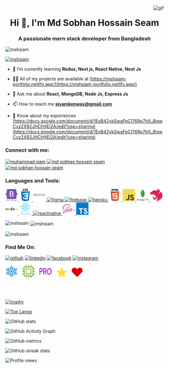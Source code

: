 <img align="right" alt="gif" width="right" src="https://i.ibb.co/B6Hj0Bh/full-stack-development.gif" />
<h1 align="center">Hi 👋, I'm Md Sobhan Hossain Seam</h1>
<h3 align="center">A passionate mern stack developer from Bangladesh</h3>


<p align="left"> <img src="https://komarev.com/ghpvc/?username=mshsiam&label=Profile%20views&color=0e75b6&style=flat" alt="mshsiam" /> </p>

<p align="left"> <a href="https://github.com/ryo-ma/github-profile-trophy"><img src="https://github-profile-trophy.vercel.app/?username=mshsiam" alt="mshsiam" /></a> </p>

- 🌱 I’m currently learning **Redux, Next js, React Native, Nest Js**

- 👨‍💻 All of my projects are available at [https://mshsiam-portfolio.netlify.app/](https://mshsiam-portfolio.netlify.app/)

- 💬 Ask me about **React, MongoDB, Node Js, Express Js**

- 📫 How to reach me **siyamkenway@gmail.com**

- 📄 Know about my experiences [https://docs.google.com/document/d/1ExB42ykSwaFeCI769p7hX_8jowCyz2X92JHCtHjEi2A/edit?usp=sharing](https://docs.google.com/document/d/1ExB42ykSwaFeCI769p7hX_8jowCyz2X92JHCtHjEi2A/edit?usp=sharing)

<h3 align="left">Connect with me:</h3>
<p align="left">
<a href="https://linkedin.com/in/muhammad siam" target="blank"><img align="center" src="https://raw.githubusercontent.com/rahuldkjain/github-profile-readme-generator/master/src/images/icons/Social/linked-in-alt.svg" alt="muhammad siam" height="30" width="40" /></a>
<a href="https://fb.com/md sobhan hossain seam" target="blank"><img align="center" src="https://raw.githubusercontent.com/rahuldkjain/github-profile-readme-generator/master/src/images/icons/Social/facebook.svg" alt="md sobhan hossain seam" height="30" width="40" /></a>
<a href="https://instagram.com/md sobhan hossain seam" target="blank"><img align="center" src="https://raw.githubusercontent.com/rahuldkjain/github-profile-readme-generator/master/src/images/icons/Social/instagram.svg" alt="md sobhan hossain seam" height="30" width="40" /></a>
</p>

<h3 align="left">Languages and Tools:</h3>
<p align="left"> <a href="https://getbootstrap.com" target="_blank" rel="noreferrer"> <img src="https://raw.githubusercontent.com/devicons/devicon/master/icons/bootstrap/bootstrap-plain-wordmark.svg" alt="bootstrap" width="40" height="40"/> </a> <a href="https://www.w3schools.com/css/" target="_blank" rel="noreferrer"> <img src="https://raw.githubusercontent.com/devicons/devicon/master/icons/css3/css3-original-wordmark.svg" alt="css3" width="40" height="40"/> </a> <a href="https://expressjs.com" target="_blank" rel="noreferrer"> <img src="https://raw.githubusercontent.com/devicons/devicon/master/icons/express/express-original-wordmark.svg" alt="express" width="40" height="40"/> </a> <a href="https://www.figma.com/" target="_blank" rel="noreferrer"> <img src="https://www.vectorlogo.zone/logos/figma/figma-icon.svg" alt="figma" width="40" height="40"/> </a> <a href="https://firebase.google.com/" target="_blank" rel="noreferrer"> <img src="https://www.vectorlogo.zone/logos/firebase/firebase-icon.svg" alt="firebase" width="40" height="40"/> </a> <a href="https://heroku.com" target="_blank" rel="noreferrer"> <img src="https://www.vectorlogo.zone/logos/heroku/heroku-icon.svg" alt="heroku" width="40" height="40"/> </a> <a href="https://www.w3.org/html/" target="_blank" rel="noreferrer"> <img src="https://raw.githubusercontent.com/devicons/devicon/master/icons/html5/html5-original-wordmark.svg" alt="html5" width="40" height="40"/> </a> <a href="https://developer.mozilla.org/en-US/docs/Web/JavaScript" target="_blank" rel="noreferrer"> <img src="https://raw.githubusercontent.com/devicons/devicon/master/icons/javascript/javascript-original.svg" alt="javascript" width="40" height="40"/> </a> <a href="https://www.mongodb.com/" target="_blank" rel="noreferrer"> <img src="https://raw.githubusercontent.com/devicons/devicon/master/icons/mongodb/mongodb-original-wordmark.svg" alt="mongodb" width="40" height="40"/> </a> <a href="https://nestjs.com/" target="_blank" rel="noreferrer"> <img src="https://raw.githubusercontent.com/devicons/devicon/master/icons/nestjs/nestjs-plain.svg" alt="nestjs" width="40" height="40"/> </a> <a href="https://nodejs.org" target="_blank" rel="noreferrer"> <img src="https://raw.githubusercontent.com/devicons/devicon/master/icons/nodejs/nodejs-original-wordmark.svg" alt="nodejs" width="40" height="40"/> </a> <a href="https://reactjs.org/" target="_blank" rel="noreferrer"> <img src="https://raw.githubusercontent.com/devicons/devicon/master/icons/react/react-original-wordmark.svg" alt="react" width="40" height="40"/> </a> <a href="https://reactnative.dev/" target="_blank" rel="noreferrer"> <img src="https://reactnative.dev/img/header_logo.svg" alt="reactnative" width="40" height="40"/> </a> <a href="https://sass-lang.com" target="_blank" rel="noreferrer"> <img src="https://raw.githubusercontent.com/devicons/devicon/master/icons/sass/sass-original.svg" alt="sass" width="40" height="40"/> </a> <a href="https://www.typescriptlang.org/" target="_blank" rel="noreferrer"> <img src="https://raw.githubusercontent.com/devicons/devicon/master/icons/typescript/typescript-original.svg" alt="typescript" width="40" height="40"/> </a> </p>

<p><img align="left" src="https://github-readme-stats.vercel.app/api/top-langs?username=mshsiam&show_icons=true&locale=en&layout=compact" alt="mshsiam" /></p>

<p>&nbsp;<img align="center" src="https://github-readme-stats.vercel.app/api?username=mshsiam&show_icons=true&locale=en" alt="mshsiam" /></p>

<p><img align="center" src="https://github-readme-streak-stats.herokuapp.com/?user=mshsiam&" alt="mshsiam" /></p>


### Find Me On:

[<img src='https://cdn.jsdelivr.net/npm/simple-icons@3.0.1/icons/github.svg' alt='github' height='40'>](https://github.com/MshSiam)  [<img src='https://cdn.jsdelivr.net/npm/simple-icons@3.0.1/icons/linkedin.svg' alt='linkedin' height='40'>](https://www.linkedin.com/in/muhammad-siam-77703520b/)  [<img src='https://cdn.jsdelivr.net/npm/simple-icons@3.0.1/icons/facebook.svg' alt='facebook' height='40'>](https://www.facebook.com/seam.kenway)  [<img src='https://cdn.jsdelivr.net/npm/simple-icons@3.0.1/icons/instagram.svg' alt='instagram' height='40'>](https://www.instagram.com/siam_kenway/)  

<a href='https://archiveprogram.github.com/'><img src='https://raw.githubusercontent.com/acervenky/animated-github-badges/master/assets/acbadge.gif' width='40' height='40'></a> <a href='https://docs.github.com/en/developers'><img src='https://raw.githubusercontent.com/acervenky/animated-github-badges/master/assets/devbadge.gif' width='40' height='40'></a> <a href='https://github.com/pricing'><img src='https://raw.githubusercontent.com/acervenky/animated-github-badges/master/assets/pro.gif' width='40' height='40'></a> <a href='https://stars.github.com/'><img src='https://raw.githubusercontent.com/acervenky/animated-github-badges/master/assets/starbadge.gif' width='35' height='35'></a> <a href='https://docs.github.com/en/github/supporting-the-open-source-community-with-github-sponsors'><img src='https://raw.githubusercontent.com/acervenky/animated-github-badges/master/assets/sponsorbadge.gif' width='35' height='35'></a> 
<br />
<br />
<br />
<br />

[![trophy](https://github-profile-trophy.vercel.app/?username=MshSiam)](https://github.com/ryo-ma/github-profile-trophy)

[![Top Langs](https://github-readme-stats.vercel.app/api/top-langs/?username=MshSiam)](https://github.com/anuraghazra/github-readme-stats)

![GitHub stats](https://github-readme-stats.vercel.app/api?username=MshSiam&show_icons=true&count_private=true)  

![GitHub Activity Graph](https://activity-graph.herokuapp.com/graph?username=MshSiam)  

![GitHub metrics](https://metrics.lecoq.io/MshSiam)  

![GitHub streak stats](https://github-readme-streak-stats.herokuapp.com/?user=MshSiam)  

![Profile views](https://gpvc.arturio.dev/MshSiam)  

